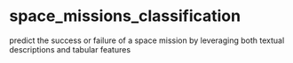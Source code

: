 # space_missions_classification
predict the success or failure of a space mission by leveraging both textual descriptions and tabular features
